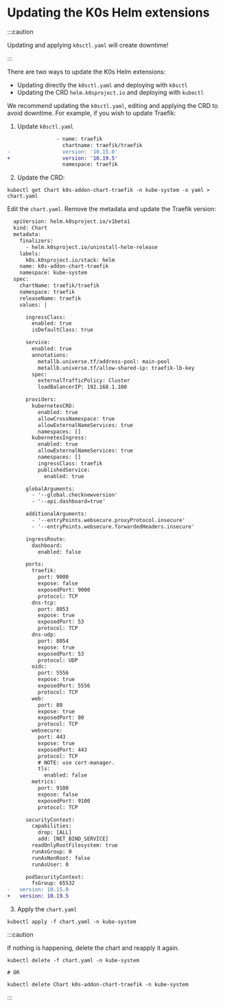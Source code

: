 # Updating the K0s Helm extensions

:::caution

Updating and applying `k0sctl.yaml` will create downtime!

:::

There are two ways to update the K0s Helm extensions:

- Updating directly the `k0sctl.yaml` and deploying with `k0sctl`
- Updating the CRD `helm.k0sproject.io` and deploying with `kubectl`

We recommend updating the `k0sctl.yaml`, editing and applying the CRD to avoid downtime. For example, if you wish to update Traefik:

1. Update `k0sctl.yaml`

```diff title="k0sctl.yaml > spec > k0s > config > spec > extensions > helm > charts[]"
                - name: traefik
                  chartname: traefik/traefik
-                 version: '10.15.0'
+                 version: '10.19.5'
                  namespace: traefik
```

2. Update the CRD:

```shell
kubectl get Chart k0s-addon-chart-traefik -n kube-system -o yaml > chart.yaml
```

Edit the `chart.yaml`. Remove the metadata and update the Traefik version:

```diff
  apiVersion: helm.k0sproject.io/v1beta1
  kind: Chart
  metadata:
    finalizers:
      - helm.k0sproject.io/uninstall-helm-release
    labels:
      k0s.k0sproject.io/stack: helm
    name: k0s-addon-chart-traefik
    namespace: kube-system
  spec:
    chartName: traefik/traefik
    namespace: traefik
    releaseName: traefik
    values: |

      ingressClass:
        enabled: true
        isDefaultClass: true

      service:
        enabled: true
        annotations:
          metallb.universe.tf/address-pool: main-pool
          metallb.universe.tf/allow-shared-ip: traefik-lb-key
        spec:
          externalTrafficPolicy: Cluster
          loadBalancerIP: 192.168.1.100

      providers:
        kubernetesCRD:
          enabled: true
          allowCrossNamespace: true
          allowExternalNameServices: true
          namespaces: []
        kubernetesIngress:
          enabled: true
          allowExternalNameServices: true
          namespaces: []
          ingressClass: traefik
          publishedService:
            enabled: true

      globalArguments:
        - '--global.checknewversion'
        - '--api.dashboard=true'

      additionalArguments:
        - '--entryPoints.websecure.proxyProtocol.insecure'
        - '--entryPoints.websecure.forwardedHeaders.insecure'

      ingressRoute:
        dashboard:
          enabled: false

      ports:
        traefik:
          port: 9000
          expose: false
          exposedPort: 9000
          protocol: TCP
        dns-tcp:
          port: 8053
          expose: true
          exposedPort: 53
          protocol: TCP
        dns-udp:
          port: 8054
          expose: true
          exposedPort: 53
          protocol: UDP
        oidc:
          port: 5556
          expose: true
          exposedPort: 5556
          protocol: TCP
        web:
          port: 80
          expose: true
          exposedPort: 80
          protocol: TCP
        websecure:
          port: 443
          expose: true
          exposedPort: 443
          protocol: TCP
          # NOTE: use cert-manager.
          tls:
            enabled: false
        metrics:
          port: 9100
          expose: false
          exposedPort: 9100
          protocol: TCP

      securityContext:
        capabilities:
          drop: [ALL]
          add: [NET_BIND_SERVICE]
        readOnlyRootFilesystem: true
        runAsGroup: 0
        runAsNonRoot: false
        runAsUser: 0

      podSecurityContext:
        fsGroup: 65532
-   version: 10.15.0
+   version: 10.19.5
```

3. Apply the `chart.yaml`

```shell
kubectl apply -f chart.yaml -n kube-system
```

:::caution

If nothing is happening, delete the chart and reapply it again.

```shell
kubectl delete -f chart.yaml -n kube-system

# OR

kubectl delete Chart k0s-addon-chart-traefik -n kube-system
```

:::
